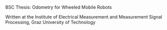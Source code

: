 BSC Thesis: Odometry for Wheeled Mobile Robots

Written at the Institute of Electrical Measurement and Measurement Signal Processing, Graz University of Technology
